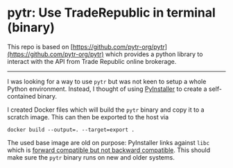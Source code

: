# pytr: Use TradeRepublic in terminal (binary)

This repo is based on [https://github.com/pytr-org/pytr](https://github.com/pytr-org/pytr) which provides a python library to interact with the API from Trade Republic online brokerage.
___

I was looking for a way to use `pytr` but was not keen to setup a whole Python environment. Instead, I thought of using [PyInstaller](https://github.com/pyinstaller/pyinstaller) to create a self-contained binary.

I created Docker files which will build the `pytr` binary and copy it to a scratch image. This can then be exported to the host via

```shell
docker build --output=. --target=export .
```

The used base image are old on purpose: PyInstaller links against `libc` which is [forward compatible but not backward compatible](https://pyinstaller.org/en/v4.7/usage.html#making-gnu-linux-apps-forward-compatible). This should make sure the `pytr` binary runs on new and older systems.
